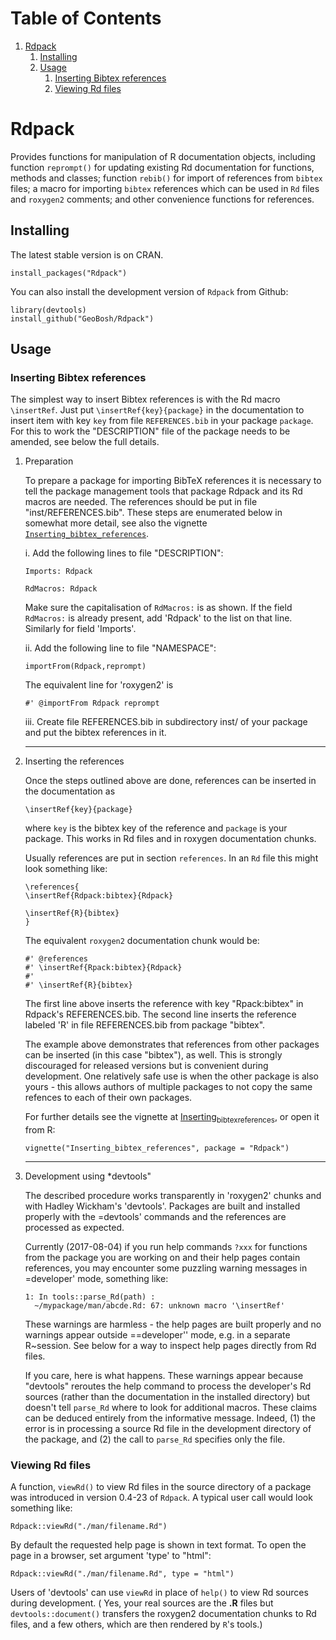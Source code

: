
# Table of Contents

1.  [Rdpack](#orgac1da91)
    1.  [Installing](#org5163c8b)
    2.  [Usage](#org4df69b9)
        1.  [Inserting Bibtex references](#orgd8da381)
        2.  [Viewing Rd files](#org3840a4f)


<a id="orgac1da91"></a>

# Rdpack

Provides functions for manipulation of R documentation objects, including
function `reprompt()` for updating existing Rd documentation for functions,
methods and classes; function `rebib()` for import of references from `bibtex`
files; a macro for importing `bibtex` references which can be used in `Rd` files
and `roxygen2` comments; and other convenience functions for references.


<a id="org5163c8b"></a>

## Installing

The latest stable version is on CRAN. 

    install_packages("Rdpack")

You can also install the development version of `Rdpack` from Github:

    library(devtools)
    install_github("GeoBosh/Rdpack")


<a id="org4df69b9"></a>

## Usage


<a id="orgd8da381"></a>

### Inserting Bibtex references

The simplest way to insert Bibtex references is with the Rd macro `\insertRef`.
Just put `\insertRef{key}{package}` in the documentation to insert item with key
`key`  from file `REFERENCES.bib` in your package `package`. For this to work
the "DESCRIPTION" file of the package needs to be amended, see below the full
details. 

1.  Preparation

    To prepare a package for importing BibTeX references it is necessary to tell the
    package management tools that package Rdpack and its Rd macros are
    needed. The references should be put in file "inst/REFERENCES.bib".
    These steps are enumerated below in somewhat more detail, 
    see also the vignette
    [`Inserting_bibtex_references`](https://cran.r-project.org/package=Rdpack).
    
    i. Add the following lines to  file "DESCRIPTION":
    
        Imports: Rdpack
        
        RdMacros: Rdpack
    
    Make sure the capitalisation of `RdMacros:` is as shown. If the field `RdMacros:` is
    already present, add 'Rdpack' to the list on that line. Similarly for field 'Imports'.
    
    ii. Add the following line to file "NAMESPACE":
    
        importFrom(Rdpack,reprompt)
    
    The equivalent line for 'roxygen2' is 
    
        #' @importFrom Rdpack reprompt
    
    iii. Create file REFERENCES.bib in  subdirectory inst/ of your package
       and put the bibtex references in it.
    
    ---

2.  Inserting the references

    Once the steps outlined above are done, references can be
    inserted in the documentation as 
    
        \insertRef{key}{package}
    
    where `key` is the bibtex key of the reference and `package` is your package.
    This works in Rd files and in roxygen documentation chunks. 
    
    Usually references are put in section `references`. In an `Rd` file this might look
    something like:
    
        \references{
        \insertRef{Rdpack:bibtex}{Rdpack}
        
        \insertRef{R}{bibtex}
        }
    
    The equivalent `roxygen2` documentation chunk would be:
    
        #' @references
        #' \insertRef{Rpack:bibtex}{Rdpack}
        #'
        #' \insertRef{R}{bibtex}
    
    The first line above inserts the reference with key "Rpack:bibtex" in Rdpack's
    REFERENCES.bib. The second line inserts the reference labeled 'R' in file
    REFERENCES.bib from package "bibtex". 
    
    The example above demonstrates that references from other packages can be
    inserted (in this case "bibtex"), as well. This is strongly discouraged for released
    versions but is convenient during development. One relatively safe use is when the
    other package is also yours - this allows authors of multiple packages to not
    copy the same refences to each of their own packages. 
    
    For further details see the vignette at
    [Inserting<sub>bibtex</sub><sub>references</sub>](<https://cran.r-project.org/package=Rdpack>),
    or open it from R:
    
        vignette("Inserting_bibtex_references", package = "Rdpack")
    
    ---

3.  Development using \*devtools"

    The described procedure works transparently in 'roxygen2' chunks and with Hadley
    Wickham's 'devtools'.  Packages are built and installed properly with the
    =devtools' commands and the references are processed as expected.
    
    Currently (2017-08-04) if you run help commands `?xxx` for functions from
    the package you are working on and their help pages contain references, you may
    encounter some puzzling warning messages in =developer' mode, something like:
    
        1: In tools::parse_Rd(path) :
          ~/mypackage/man/abcde.Rd: 67: unknown macro '\insertRef'
    
    These warnings are harmless - the help pages are built properly and no warnings
    appear outside ==developer'' mode, e.g. in a separate R~session. See below for a
    way to inspect help pages directly from Rd files.
    
    If you care, here is what happens.  These warnings appear because "devtools"
    reroutes the help command to process the developer's Rd sources (rather than the
    documentation in the installed directory) but doesn't tell `parse_Rd` where to
    look for additional macros. These claims can be deduced entirely from the
    informative message. Indeed, (1) the error is in processing a source Rd file in
    the development directory of the package, and (2) the call to `parse_Rd`
    specifies only the file.


<a id="org3840a4f"></a>

### Viewing Rd files

A function, `viewRd()` to view Rd files in the source directory of a package was
introduced in version 0.4-23 of `Rdpack`. A typical user call would look something like:

    Rdpack::viewRd("./man/filename.Rd")

By default the requested help page is shown in text format. To open the page in a browser,
set argument 'type' to "html":

    Rdpack::viewRd("./man/filename.Rd", type = "html")

Users of 'devtools' can use `viewRd` in place of `help()` to view Rd sources
during development. ( Yes, your real sources are the ****.R**** files but
`devtools::document()` transfers the roxygen2 documentation chunks to Rd files,
and a few others, which are then rendered by `R`'s tools.)

